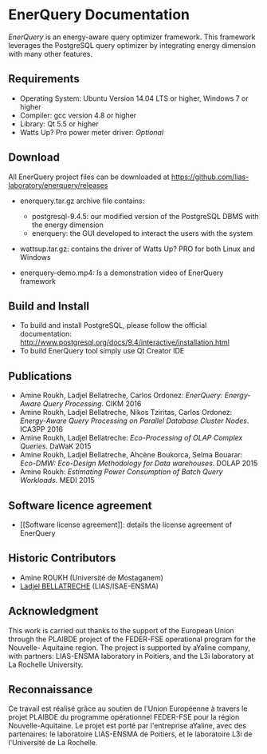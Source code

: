 # EnerQuery Documentation

_EnerQuery_ is an energy-aware query optimizer framework. This framework leverages the PostgreSQL query optimizer by integrating energy dimension with many other features.

## Requirements

* Operating System: Ubuntu Version 14.04 LTS or higher, Windows 7 or higher
* Compiler: gcc version 4.8 or higher
* Library: Qt 5.5 or higher
* Watts Up? Pro power meter driver: _Optional_

## Download

All EnerQuery project files can be downloaded at https://github.com/lias-laboratory/enerquery/releases

* enerquery.tar.gz archive file contains:

  * postgresql-9.4.5: our modified version of the PostgreSQL DBMS with the energy dimension
  * enerquery: the GUI developed to interact the users with the system
* wattsup.tar.gz: contains the driver of Watts Up? PRO for both Linux and Windows
* enerquery-demo.mp4: Is a demonstration video of EnerQuery framework

## Build and Install

* To build and install PostgreSQL, please follow the official documentation: http://www.postgresql.org/docs/9.4/interactive/installation.html
* To build EnerQuery tool simply use Qt Creator IDE

## Publications

* Amine Roukh, Ladjel Bellatreche, Carlos Ordonez: _EnerQuery: Energy-Aware Query Processing_. CIKM 2016
* Amine Roukh, Ladjel Bellatreche, Nikos Tziritas, Carlos Ordonez: _Energy-Aware Query Processing on Parallel Database Cluster Nodes_. ICA3PP 2016
* Amine Roukh, Ladjel Bellatreche: _Eco-Processing of OLAP Complex Queries_. DaWaK 2015
* Amine Roukh, Ladjel Bellatreche, Ahcène Boukorca, Selma Bouarar: _Eco-DMW: Eco-Design Methodology for Data warehouses_. DOLAP 2015
* Amine Roukh: _Estimating Power Consumption of Batch Query Workloads_. MEDI 2015

## Software licence agreement

* [[Software license agreement]]: details the license agreement of EnerQuery

## Historic Contributors

* Amine ROUKH (Université de Mostaganem)
* [Ladjel BELLATRECHE](https://www.lias-lab.fr/members/bellatreche/) (LIAS/ISAE-ENSMA)

## Acknowledgment

This work is carried out thanks to the support of the European Union through the PLAIBDE project of the FEDER-FSE operational program for the Nouvelle- Aquitaine region. The project is supported by aYaline company, with partners: LIAS-ENSMA laboratory in Poitiers, and the L3i laboratory at La Rochelle University.

## Reconnaissance

Ce travail est réalisé grâce au soutien de l'Union Européenne à travers le projet PLAIBDE du programme opérationnel FEDER-FSE pour la région Nouvelle-Aquitaine. Le projet est porté par l'entreprise aYaline, avec des partenaires: le laboratoire LIAS-ENSMA de Poitiers, et le laboratoire L3i de l'Université de La Rochelle.
